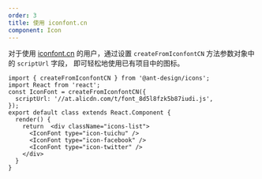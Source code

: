 ```yaml
---
order: 3
title: 使用 iconfont.cn
component: Icon
---
```


对于使用 [iconfont.cn](http://iconfont.cn/) 的用户，通过设置 `createFromIconfontCN` 方法参数对象中的 `scriptUrl` 字段， 即可轻松地使用已有项目中的图标。


```JS DEMO
import { createFromIconfontCN } from '@ant-design/icons';
import React from 'react';
const IconFont = createFromIconfontCN({
  scriptUrl: '//at.alicdn.com/t/font_8d5l8fzk5b87iudi.js',
});
export default class extends React.Component {
  render() {
    return  <div className="icons-list">
      <IconFont type="icon-tuichu" />
      <IconFont type="icon-facebook" />
      <IconFont type="icon-twitter" />
    </div>
  }
}
```
